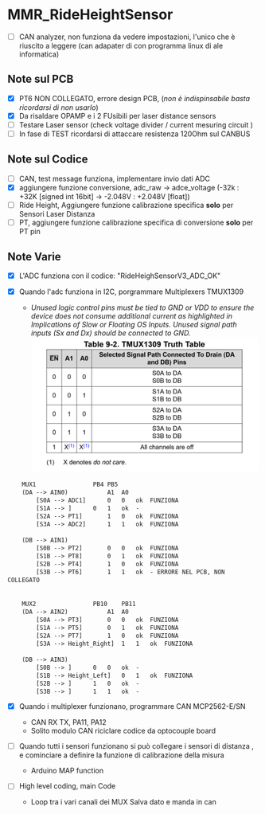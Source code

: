 # MMR_RideHeightSensor
- [ ] CAN analyzer, non funziona da vedere impostazioni, l'unico che è riuscito a leggere (can adapater di con programma linux di ale informatica)
## Note sul PCB
- [x] PT6 NON COLLEGATO, errore design PCB, (_non è indispinsabile basta ricordarsi di non usarlo_)
- [x] Da risaldare OPAMP e i 2 FUsibili per laser distance sensors
- [ ] Testare Laser sensor (check voltage divider / current mesuring circuit )
- [ ] In fase di TEST ricordarsi di attaccare resistenza 120Ohm sul CANBUS

## Note sul Codice
- [ ] CAN, test message funziona, implementare invio dati ADC
- [x] aggiungere funzione conversione, adc_raw -> adce_voltage  (-32k : +32K [signed int 16bit]  -> -2.048V : +2.048V [float])
- [ ] Ride Height, Aggiungere funzione calibrazione specifica **solo** per Sensori Laser Distanza
- [ ] PT, aggiungere funzione calibrazione specifica di conversione **solo** per PT pin

## Note Varie

- [x] L'ADC funziona con il codice: "RideHeighSensorV3_ADC_OK"

- [x] Quando l'adc funziona in I2C, porgrammare Multiplexers TMUX1309
    - *Unused logic control pins must be tied to GND or VDD to ensure the device does not consume additional current as highlighted in Implications of Slow or Floating OS Inputs. Unused signal path inputs (Sx and Dx) should be connected to GND.*
    ![Table](/MUX%20Control%20Table.png)

```
    MUX1				PB4	PB5
	(DA --> AIN0)			A1	A0
		[S0A --> ADC1]		0	0	ok	FUNZIONA
		[S1A --> ]		0	1	ok	-
		[S2A --> PT1]		1	0	ok	FUNZIONA
		[S3A --> ADC2]		1	1	ok	FUNZIONA

	(DB --> AIN1)	
		[S0B --> PT2]		0	0	ok	FUNZIONA
		[S1B --> PT8]		0	1	ok	FUNZIONA
		[S2B --> PT4]		1	0	ok	FUNZIONA
		[S3B --> PT6]		1	1	ok	- ERRORE NEL PCB, NON COLLEGATO 


    MUX2				PB10	PB11
	(DA --> AIN2)			A1	A0
		[S0A --> PT3]		0	0	ok	FUNZIONA
		[S1A --> PT5]		0	1	ok	FUNZIONA
		[S2A --> PT7]		1	0	ok	FUNZIONA
		[S3A --> Height_Right]	1	1	ok	FUNZIONA

	(DB --> AIN3)			
		[S0B --> ]		0	0	ok	-
		[S1B --> Height_Left]	0	1	ok	FUNZIONA
		[S2B --> ]		1	0	ok	-
		[S3B --> ]		1	1	ok	-
```

- [x] Quando i multiplexer funzionano, programmare CAN MCP2562-E/SN
    - CAN RX TX, PA11, PA12
    - Solito modulo CAN riciclare codice da optocouple board

- [ ] Quando tutti i sensori funzionano si può collegare i sensori di distanza , e cominciare a definire la funzione di calibrazione della misura
    - Arduino MAP function

- [ ] High level coding, main Code 
    - Loop tra i vari canali dei MUX Salva dato e manda in can
